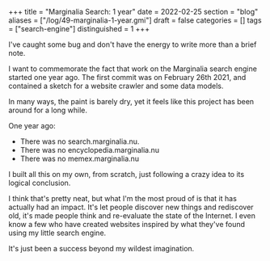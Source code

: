 +++
title = "Marginalia Search: 1 year"
date = 2022-02-25
section = "blog"
aliases = ["/log/49-marginalia-1-year.gmi"]
draft = false
categories = []
tags = ["search-engine"]
distinguished = 1
+++


I've caught some bug and don't have the energy to write more than a brief note.

I want to commemorate the fact that work on the Marginalia search engine started one year ago. The first commit was on February 26th 2021, and contained a sketch for a website crawler and some data models. 

In many ways, the paint is barely dry, yet it feels like this project has been around for a long while. 

One year ago:

* There was no search.marginalia.nu.
* There was no encyclopedia.marginalia.nu
* There was no memex.marginalia.nu

I built all this on my own, from scratch, just following a crazy idea to its logical conclusion. 

I think that's pretty neat, but what I'm the most proud of is that it has actually had an impact. It's let people discover new things and rediscover old, it's made people think and re-evaluate the state of the Internet. I even know a few who have created websites inspired by what they've found using my little search engine.

It's just been a success beyond my wildest imagination. 

